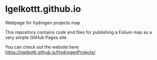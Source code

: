 # Igelkottt.github.io
Webpage for hydrogen projects map

This repository contains code and files for publishing a Folium map as a very simple GitHub Pages site.

You can check out the website here: https://Igelkottt.github.io/HydrogenProjects/
